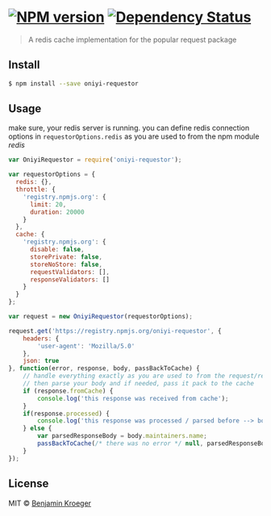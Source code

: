 #  [![NPM version][npm-image]][npm-url] [![Dependency Status][daviddm-url]][daviddm-image]

> A redis cache implementation for the popular request package


## Install

```sh
$ npm install --save oniyi-requestor
```


## Usage

make sure, your redis server is running. you can define redis connection options in `requestorOptions.redis` as you are used to from the npm module *redis*


```js
var OniyiRequestor = require('oniyi-requestor');

var requestorOptions = {
  redis: {},
  throttle: {
    'registry.npmjs.org': {
      limit: 20,
      duration: 20000
    }
  },
  cache: {
    'registry.npmjs.org': {
      disable: false,
      storePrivate: false,
      storeNoStore: false,
      requestValidators: [],
      responseValidators: []
    }
  }
};

var request = new OniyiRequestor(requestorOptions);

request.get('https://registry.npmjs.org/oniyi-requestor', {
	headers: {
		'user-agent': 'Mozilla/5.0'
	},
	json: true
}, function(error, response, body, passBackToCache) {
	// handle everything exactly as you are used to from the request/request module
	// then parse your body and if needed, pass it pack to the cache
	if (response.fromCache) {
		console.log('this response was received from cache');
	}
	if(response.processed) {
		console.log('this response was processed / parsed before --> body is now the stringified version of what was passed back to "passBacktoCache" before');
	} else {
		var parsedResponseBody = body.maintainers.name;
		passBackToCache(/* there was no error */ null, parsedResponseBody);
	}
});

```


## License

MIT © [Benjamin Kroeger]()


[npm-url]: https://npmjs.org/package/oniyi-requestor
[npm-image]: https://badge.fury.io/js/oniyi-requestor.svg
[daviddm-url]: https://david-dm.org/benkroeger/oniyi-requestor.svg?theme=shields.io
[daviddm-image]: https://david-dm.org/benkroeger/oniyi-requestor
